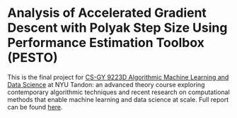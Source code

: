 # Analysis of Accelerated Gradient Descent with Polyak Step Size Using Performance Estimation Toolbox (PESTO)

This is the final project for [CS-GY 9223D Algorithmic Machine Learning and Data Science](https://www.chrismusco.com/amlds2020/) at NYU Tandon: an advanced theory course exploring contemporary algorithmic techniques and recent research on computational methods that enable machine learning and data science at scale. Full report can be found [here](https://github.com/jmg764/Analysis-of-Accelerated-Gradient-Descent-with-Polyak-Step-Size-Using-Performance-Estimation-Toolbox/blob/main/AlgoML%20Final%20Project.pdf).
